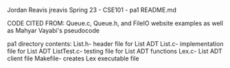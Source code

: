 Jordan Reavis
jreavis
Spring 23 - CSE101 - pa1
README.md

CODE CITED FROM: Queue.c, Queue.h, and FileIO website examples as well as Mahyar Vayabi's pseudocode

pa1 directory contents:
List.h- header file for List ADT
List.c- implementation file for List ADT
ListTest.c- testing file for List ADT functions
Lex.c- List ADT client file
Makefile- creates Lex executable file